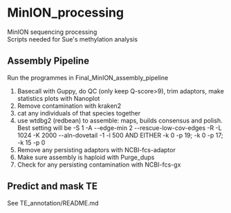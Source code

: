 # MinION_processing
MinION sequencing processing  
Scripts needed for Sue's methylation analysis  

## Assembly Pipeline
Run the programmes in Final_MinION_assembly_pipeline  
1. Basecall with Guppy, do QC (only keep Q-score>9), trim adaptors, make statistics plots with Nanoplot
2. Remove contamination with kraken2
3. cat any individuals of that species together
4. use wtdbg2 (redbean) to assemble: maps, builds consensus and polish. Best setting will be -S 1 -A --edge-min 2 --rescue-low-cov-edges -R -L 1024 -K 2000 --aln-dovetail -1 -l 500  AND EITHER -k 0 -p 19; -k 0 -p 17; -k 15 -p 0
5. Remove any persisting adaptors with NCBI-fcs-adaptor
6. Make sure assembly is haploid with Purge_dups
7. Check for any persisting contamination with NCBI-fcs-gx  

## Predict and mask TE
See TE_annotation/README.md
